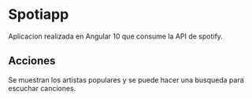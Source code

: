 # Spotiapp

Aplicacion realizada en Angular 10 que consume la API  de spotify.

## Acciones

Se muestran los artistas populares y se puede hacer una busqueda para escuchar canciones.

